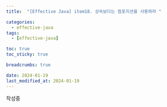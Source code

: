 ```yaml
---
title:  "[Effective Java] item18. 상속보다는 컴포지션을 사용하라 "

categories:
  - effective-java
tags:
  - [effective-java]

toc: true
toc_sticky: true

breadcrumbs: true

date: 2024-01-19
last_modified_at: 2024-01-19
---
```


작성중

